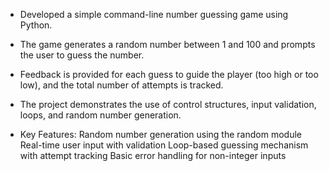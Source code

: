 - Developed a simple command-line number guessing game using Python. 
- The game generates a random number between 1 and 100 and prompts the user to guess the number. 
- Feedback is provided for each guess to guide the player (too high or too low), and the total number of attempts is tracked. 
- The project demonstrates the use of control structures, input validation, loops, and random number generation.

- Key Features:
  Random number generation using the random module
  Real-time user input with validation
  Loop-based guessing mechanism with attempt tracking
  Basic error handling for non-integer inputs
